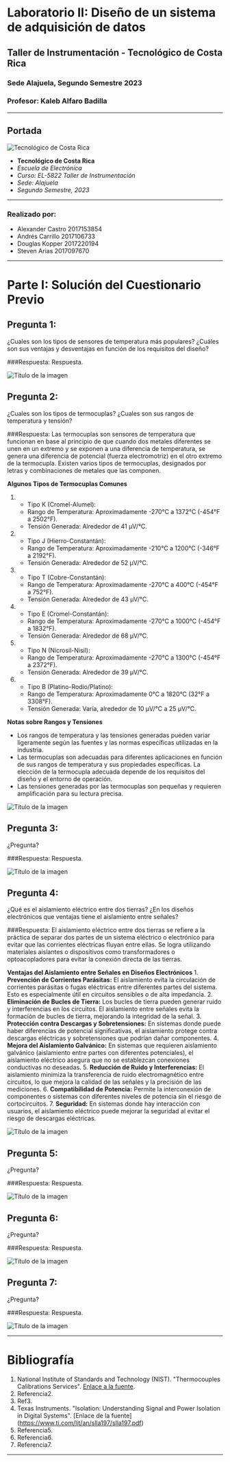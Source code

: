 # Laboratorio II: Diseño de un sistema de adquisición de datos
## Taller de Instrumentación - Tecnológico de Costa Rica
### Sede Alajuela, Segundo Semestre 2023
### Profesor: Kaleb Alfaro Badilla

---

## Portada

![Tecnológico de Costa Rica](https://th.bing.com/th/id/OIP.wqe6IbLSTjEmOdbOu3S-XwHaE7?pid=ImgDet&rs=1)

- **Tecnológico de Costa Rica**
- *Escuela de Electrónica*
- *Curso: EL-5822 Taller de Instrumentación*
- *Sede: Alajuela*
- *Segundo Semestre, 2023*

---

### Realizado por:

- Alexander Castro 2017153854
- Andrés Carrillo 2017106733
- Douglas Kopper 2017220194
- Steven Arias 2017097670

---

# Parte I: Solución del Cuestionario Previo

## Pregunta 1:
¿Cuales son los tipos de sensores de temperatura más populares? ¿Cuáles son sus ventajas y desventajas en función de los requisitos del diseño?

###Respuesta:
Respuesta.

![Título de la imagen](Imagenes_CuestionarioPrevio/imagen1.png)




## Pregunta 2:
¿Cuales son los tipos de termocuplas? ¿Cuales son sus rangos de temperatura y tensión?

###Respuesta:
Las termocuplas son sensores de temperatura que funcionan en base al principio de que cuando dos metales diferentes se unen en un extremo y se exponen a una diferencia de temperatura, se genera una diferencia de potencial (fuerza electromotriz) en el otro extremo de la termocupla. Existen varios tipos de termocuplas, designados por letras y combinaciones de metales que las componen.

**Algunos Tipos de Termocuplas Comunes**
1. - Tipo K (Cromel-Alumel):
   - Rango de Temperatura: Aproximadamente -270°C a 1372°C (-454°F a 2502°F).
   - Tensión Generada: Alrededor de 41 μV/°C.
2. - Tipo J (Hierro-Constantán):
   - Rango de Temperatura: Aproximadamente -210°C a 1200°C (-346°F a 2192°F).
   - Tensión Generada: Alrededor de 52 μV/°C.
3. - Tipo T (Cobre-Constantán):
   - Rango de Temperatura: Aproximadamente -270°C a 400°C (-454°F a 752°F).
   - Tensión Generada: Alrededor de 43 μV/°C.
4. - Tipo E (Cromel-Constantán):
   - Rango de Temperatura: Aproximadamente -270°C a 1000°C (-454°F a 1832°F).
   - Tensión Generada: Alrededor de 68 μV/°C.
5. - Tipo N (Nicrosil-Nisil):
   - Rango de Temperatura: Aproximadamente -270°C a 1300°C (-454°F a 2372°F).
   - Tensión Generada: Alrededor de 39 μV/°C.
6. - Tipo B (Platino-Rodio/Platino):
   - Rango de Temperatura: Aproximadamente 0°C a 1820°C (32°F a 3308°F).
   - Tensión Generada: Varía, alrededor de 10 μV/°C a 25 μV/°C.

**Notas sobre Rangos y Tensiones**
- Los rangos de temperatura y las tensiones generadas pueden variar ligeramente según las fuentes y las normas específicas utilizadas en la industria.
- Las termocuplas son adecuadas para diferentes aplicaciones en función de sus rangos de temperatura y sus propiedades específicas. La elección de la termocupla adecuada depende de los requisitos del diseño y el entorno de operación.
- Las tensiones generadas por las termocuplas son pequeñas y requieren amplificación para su lectura precisa.

![Título de la imagen](Imagenes_CuestionarioPrevio/imagen2.jpg)




## Pregunta 3:
¿Pregunta?

###Respuesta:
Respuesta.

![Título de la imagen](Imagenes_CuestionarioPrevio/imagen1.png)




## Pregunta 4:
¿Qué es el aislamiento eléctrico entre dos tierras? ¿En los diseños electrónicos que ventajas tiene el aislamiento entre señales?

###Respuesta:
El aislamiento eléctrico entre dos tierras se refiere a la práctica de separar dos partes de un sistema eléctrico o electrónico para evitar que las corrientes eléctricas fluyan entre ellas. Se logra utilizando materiales aislantes o dispositivos como transformadores o optoacopladores para evitar la conexión directa de las tierras.

**Ventajas del Aislamiento entre Señales en Diseños Electrónicos**
    1. **Prevención de Corrientes Parásitas:** El aislamiento evita la circulación de corrientes parásitas o fugas eléctricas entre diferentes partes del sistema. Esto es especialmente útil en circuitos sensibles o de alta impedancia.
    2. **Eliminación de Bucles de Tierra:** Los bucles de tierra pueden generar ruido y interferencias en los circuitos. El aislamiento entre señales evita la formación de bucles de tierra, mejorando la integridad de la señal.
    3. **Protección contra Descargas y Sobretensiones:** En sistemas donde puede haber diferencias de potencial significativas, el aislamiento protege contra descargas eléctricas y sobretensiones que podrían dañar componentes.
    4. **Mejora del Aislamiento Galvánico:** En sistemas que requieren aislamiento galvánico (aislamiento entre partes con diferentes potenciales), el aislamiento eléctrico asegura que no se establezcan conexiones conductivas no deseadas.
    5. **Reducción de Ruido y Interferencias:** El aislamiento minimiza la transferencia de ruido electromagnético entre circuitos, lo que mejora la calidad de las señales y la precisión de las mediciones.
    6. **Compatibilidad de Potencia:** Permite la interconexión de componentes o sistemas con diferentes niveles de potencia sin el riesgo de cortocircuitos.
    7. **Seguridad:** En sistemas donde hay interacción con usuarios, el aislamiento eléctrico puede mejorar la seguridad al evitar el riesgo de descargas eléctricas.

![Título de la imagen](Imagenes_CuestionarioPrevio/imagen4.png)




## Pregunta 5:
¿Pregunta?

###Respuesta:
Respuesta.

![Título de la imagen](Imagenes_CuestionarioPrevio/imagen1.png)




## Pregunta 6:
¿Pregunta?

###Respuesta:
Respuesta.

![Título de la imagen](Imagenes_CuestionarioPrevio/imagen1.png)




## Pregunta 7:
¿Pregunta?

###Respuesta:
Respuesta.

![Título de la imagen](Imagenes_CuestionarioPrevio/imagen1.png)




---

# Bibliografía

1. National Institute of Standards and Technology (NIST). "Thermocouples Calibrations Services". [Enlace a la fuente](https://www.nist.gov/pml/sensor-science/thermodynamic-metrology/thermocouples-calibrations-services).
2. Referencia2.
3. Ref3.
4. Texas Instruments. "Isolation: Understanding Signal and Power Isolation in Digital Systems". [Enlace de la fuente] (https://www.ti.com/lit/an/slla197/slla197.pdf)
5. Referencia5.
6. Referencia6.
7. Referencia7.

---
